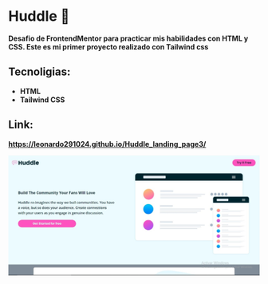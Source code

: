 # Huddle 📩

**Desafio de FrontendMentor para practicar mis habilidades con HTML y CSS. Este es mi primer proyecto realizado con Tailwind css**

## Tecnoligias:
- **HTML**
- **Tailwind CSS**

## Link:
**https://leonardo291024.github.io/Huddle_landing_page3/**

![](./public/img/huddle-landingPage.jpg)